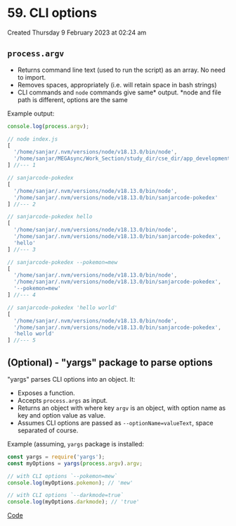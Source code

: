 # 59. CLI options
Created Thursday 9 February 2023 at 02:24 am

## `process.argv`
- Returns command line text (used to run the script) as an array. No need to import.
- Removes spaces, appropriately (i.e. will retain space in bash strings)
- CLI commands and `node` commands give same* output. \*node and file path is different, options are the same

Example output:
```js
console.log(process.argv);

// node index.js
[
  '/home/sanjar/.nvm/versions/node/v18.13.0/bin/node',
  '/home/sanjar/MEGAsync/Work_Section/study_dir/cse_dir/app_development/web_dev/projects/codevolution-nodejs/sanjarcode-first-node-cli/index'
] //--- 1 

// sanjarcode-pokedex
[
  '/home/sanjar/.nvm/versions/node/v18.13.0/bin/node',
  '/home/sanjar/.nvm/versions/node/v18.13.0/bin/sanjarcode-pokedex'
] //--- 2

// sanjarcode-pokedex hello
[
  '/home/sanjar/.nvm/versions/node/v18.13.0/bin/node',
  '/home/sanjar/.nvm/versions/node/v18.13.0/bin/sanjarcode-pokedex',
  'hello'
] //--- 3

// sanjarcode-pokedex --pokemon=mew
[
  '/home/sanjar/.nvm/versions/node/v18.13.0/bin/node',
  '/home/sanjar/.nvm/versions/node/v18.13.0/bin/sanjarcode-pokedex',
  '--pokemon=mew'
] //--- 4

// sanjarcode-pokedex 'hello world'
[
  '/home/sanjar/.nvm/versions/node/v18.13.0/bin/node',
  '/home/sanjar/.nvm/versions/node/v18.13.0/bin/sanjarcode-pokedex',
  'hello world'
] //--- 5
```


## (Optional) - "yargs" package to parse options
"yargs" parses CLI options into an object. It:
- Exposes a function.
- Accepts `process.args` as input.
- Returns an object with where key `argv` is an object, with option name as key and option value as value.
- Assumes CLI options are passed as `--optionName=valueText`, space separated of course.

Example (assuming, `yargs` package is installed:
```js
const yargs = require('yargs');
const myOptions = yargs(process.argv).argv;

// with CLI options `--pokemon=mew`
console.log(myOptions.pokemon); // 'mew'

// with CLI options `--darkmode=true`
console.log(myOptions.darkmode); // 'true'
```

[Code](https://github.com/exemplar-codes/codevolution-nodejs/commit/059f0b132c3b37085c7f3805a5cbe30eb7e93cca)